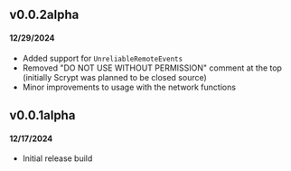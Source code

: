 ## v0.0.2alpha
#### 12/29/2024
* Added support for `UnreliableRemoteEvents`
* Removed "DO NOT USE WITHOUT PERMISSION" comment at the top (initially Scrypt was planned to be closed source)
* Minor improvements to usage with the network functions

## v0.0.1alpha
#### 12/17/2024
* Initial release build